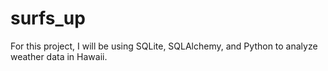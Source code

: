 # surfs_up
For this project, I will be using SQLite, SQLAlchemy, and Python to analyze weather data in Hawaii. 
